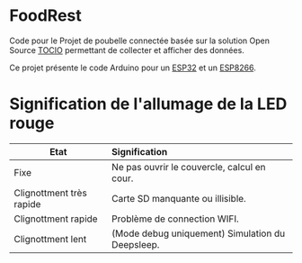 # FoodRest
Code pour le Projet de poubelle connectée basée sur la solution Open Source [TOCIO](https://github.com/UBO-Open-factory/TOCIO-Back-office) permettant de collecter et afficher des données.

Ce projet présente le code Arduino pour un [ESP32](https://github.com/UBO-Open-factory/foodrest/tree/main/code_esp32) et un [ESP8266](https://github.com/UBO-Open-factory/foodrest/tree/main/code_esp8266).

# Signification de l'allumage de la LED rouge
Etat | Signification
--- |:---
Fixe | Ne pas ouvrir le couvercle, calcul en cour.
Clignottment très rapide | Carte SD manquante ou illisible.
Clignottment rapide | Problème de connection WIFI.
Clignottment lent | (Mode debug uniquement) Simulation du Deepsleep.